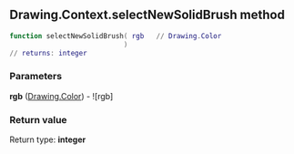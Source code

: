 ## Drawing.Context.selectNewSolidBrush method


```lua
function selectNewSolidBrush( rgb   // Drawing.Color
                            )
// returns: integer
```


### Parameters

**rgb** ([Drawing.Color](../../Drawing/Color.md)) - ![rgb]

### Return value

Return type: **integer**

